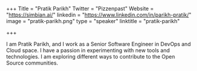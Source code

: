 +++
Title = "Pratik Parikh"
Twitter = "Pizzenpast"
Website = "https://simbian.ai/"
linkedin = "https://www.linkedin.com/in/parikh-pratik/"
image = "pratik-parikh.png"
type = "speaker"
linktitle = "pratik-parikh"

+++

I am Pratik Parikh, and I work as a Senior Software Engineer in DevOps and
Cloud space. I have a passion in experimenting with new tools and technologies.
I am exploring different ways to contribute to the Open Source communities.
